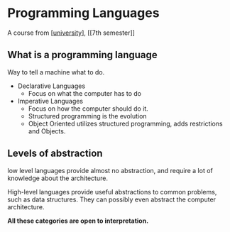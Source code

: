 ---
---

# Programming Languages

A course from [[university]], [[7th semester]]

## What is a programming language

Way to tell a machine what to do.

- Declarative Languages
  - Focus on what the computer has to do
- Imperative Languages
  - Focus on how the computer should do it.
  - Structured programming is the evolution
  - Object Oriented utilizes structured programming, adds restrictions and Objects.

## Levels of abstraction

low level languages provide almost no abstraction, and require a lot of knowledge about the architecture.

High-level languages provide useful abstractions to common problems, such as data structures.
They can possibly even abstract the computer architecture.

**All these categories are open to interpretation.**

[//begin]: # "Autogenerated link references for markdown compatibility"
[university]: ../../university "University"
[7th-semester]: ../7th-semester "7th Semester"
[//end]: # "Autogenerated link references"
